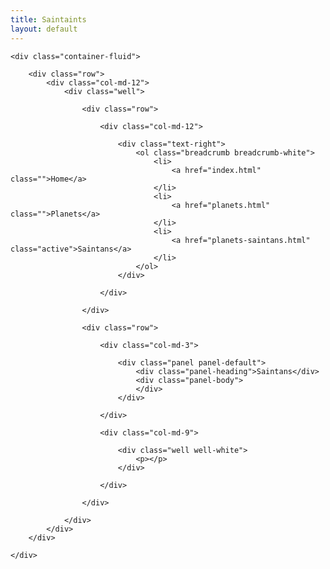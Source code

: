 ```yaml
---
title: Saintaints 
layout: default
---
```

    <div class="container-fluid">

        <div class="row">
            <div class="col-md-12">
                <div class="well">

                    <div class="row">
                        
                        <div class="col-md-12">
                            
                            <div class="text-right">
                                <ol class="breadcrumb breadcrumb-white">
                                    <li>
                                        <a href="index.html" class="">Home</a>
                                    </li>
                                    <li>
                                        <a href="planets.html" class="">Planets</a>
                                    </li>
                                    <li>
                                        <a href="planets-saintans.html" class="active">Saintans</a>
                                    </li>
                                </ol>
                            </div>
                            
                        </div>
                        
                    </div>

                    <div class="row">
                        
                        <div class="col-md-3">
                            
                            <div class="panel panel-default">
                                <div class="panel-heading">Saintans</div>
                                <div class="panel-body">
                                </div>
                            </div>
                            
                        </div>
                        
                        <div class="col-md-9">
                            
                            <div class="well well-white">
                                <p></p>
                            </div>
                            
                        </div>
                        
                    </div>

                </div>
            </div>
        </div>

    </div>
